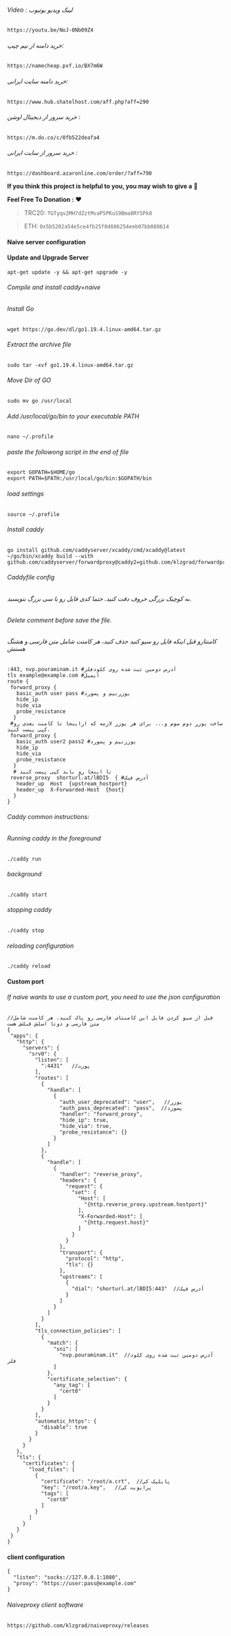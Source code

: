 ###### Video : لینک ویدیو یوتیوب
```
https://youtu.be/NoJ-0Nb09Z4
```

###### خرید دامنه از نیم چیپ: 
```
https://namecheap.pxf.io/BX7m6W
```
###### خرید دامنه سایت ایرانی: 
```
https://www.hub.shatelhost.com/aff.php?aff=290
```
###### خرید سرور از دیجیتال اوشن : 
```
https://m.do.co/c/0fb522deafa4
```
###### خرید سرور از سایت ایرانی : 
```
https://dashboard.azaronline.com/order/?aff=790
```

**If you think this project is helpful to you, you may wish to give a** 🌟

**Feel Free To Donation :** ❤️

>TRC20: ```TGTyqv2MH7dZztMvaP5PKuS9Bma8RY5Pk8```

>ETH: ```0x5b5202a54e5ce4fb25f0d886254eeb07bb088614```


#### Naive server configuration
#### Update and Upgrade Server 
```
apt-get update -y && apt-get upgrade -y
```

###### Compile and install caddy+naive
###### Install Go
```
wget https://go.dev/dl/go1.19.4.linux-amd64.tar.gz
```

###### Extract the archive file
```
sudo tar -xvf go1.19.4.linux-amd64.tar.gz
```
###### Move Dir of GO
```
sudo mv go /usr/local
```

###### Add /usr/local/go/bin to your executable PATH
```
nano ~/.profile
```
###### paste the followong script in the end of file
```
export GOPATH=$HOME/go
export PATH=$PATH:/usr/local/go/bin:$GOPATH/bin
```
###### load settings
```
source ~/.profile
```

###### Install caddy
```
go install github.com/caddyserver/xcaddy/cmd/xcaddy@latest
~/go/bin/xcaddy build --with github.com/caddyserver/forwardproxy@caddy2=github.com/klzgrad/forwardproxy@naive
```

###### Caddyfile config
###### به کوچیک بزرگی حروف دقت کنید. حتما کدی فایل رو با سی بزرگ بنویسید.
###### Delete comment before save the file.
###### کامنتارو قبل اینکه فایل رو سیو کنید حذف کنید، هر کامنت شامل متن فارسی و هشتگ هستش
```
:443, nvp.pouraminam.it #آدرس دومین ثبت شده روی کلودفلر
tls example@example.com #ایمیل
route {
 forward_proxy {
   basic_auth user pass #یوزرنیم و پسورد
   hide_ip
   hide_via
   probe_resistance
  }
 #ساخت یوزر دوم سوم و... برای هر یوزر لازمه که ازاینجا تا کامنت بعدی رو کپی پیست کنید. 
 forward_proxy { 
   basic_auth user2 pass2 #یوزرنیم و پسورد
   hide_ip
   hide_via
   probe_resistance
  }
  # تا اینجا رو باید کپی پیست کنید
 reverse_proxy  shorturl.at/lBDI5  { #آدرس فیک
   header_up  Host  {upstream_hostport}
   header_up  X-Forwarded-Host  {host}
  }
}
```
###### Caddy common instructions:
###### Running caddy in the foreground
```
./caddy run
```
###### background
```
./caddy start
```
###### stopping caddy
```
./caddy stop
```

###### reloading configuration
```
./caddy reload
```

#### Custom port
###### If naive wants to use a custom port, you need to use the json configuration 
```
//قبل از سیو کردن فایل این کامنتای فارسی رو پاک کنید، هر کامنت شامل متن فارسی و دوتا اسلش قبلش هست
{
 "apps": {
   "http": {
     "servers": {
       "srv0": {
         "listen": [
           ":4431"   //پورت
         ],
         "routes": [
           {
             "handle": [
               {
                 "auth_user_deprecated": "user",   //یوزر
                 "auth_pass_deprecated": "pass",  //پسورد
                 "handler": "forward_proxy",
                 "hide_ip": true,
                 "hide_via": true,
                 "probe_resistance": {}
               }
             ]
           },
           {
             "handle": [
               {
                 "handler": "reverse_proxy",
                 "headers": {
                   "request": {
                     "set": {
                       "Host": [
                         "{http.reverse_proxy.upstream.hostport}"
                       ],
                       "X-Forwarded-Host": [
                         "{http.request.host}"
                       ]
                     }
                   }
                 },
                 "transport": {
                   "protocol": "http",
                   "tls": {}
                 },
                 "upstreams": [
                   {
                     "dial": "shorturl.at/lBDI5:443"  //آدرس فیک
                   }
                 ]
               }
             ]
           }
         ],
         "tls_connection_policies": [
           {
             "match": {
               "sni": [
                 "nvp.pouraminam.it"  //آدرس دومین ثبت شده روی کلود فلر
               ]
             },
             "certificate_selection": {
               "any_tag": [
                 "cert0"
               ]
             }
           }
         ],
         "automatic_https": {
           "disable": true
         }
       }
     }
   },
   "tls": {
     "certificates": {
       "load_files": [
         {
           "certificate": "/root/a.crt",  //پابلیک کی
           "key": "/root/a.key",   //پرایویت کی 
           "tags": [
             "cert0"
           ]
         }
       ]
     }
   }
 }
}
```
#### client configuration
```
{
  "listen": "socks://127.0.0.1:1080",
  "proxy": "https://user:pass@example.com"
}
```
###### Naiveproxy client software
```
https://github.com/klzgrad/naiveproxy/releases
```
